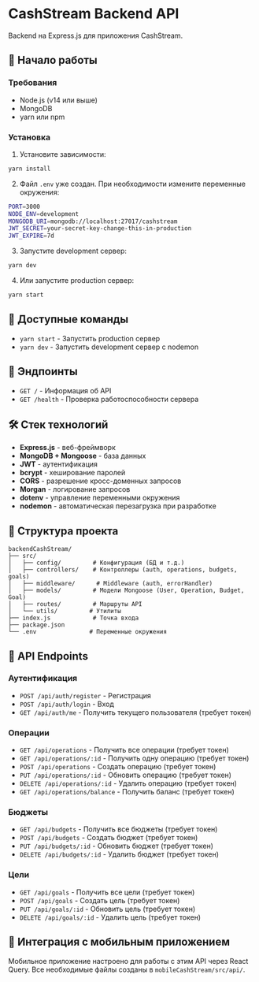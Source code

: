 # CashStream Backend API

Backend на Express.js для приложения CashStream.

## 🚀 Начало работы

### Требования
- Node.js (v14 или выше)
- MongoDB
- yarn или npm

### Установка

1. Установите зависимости:
```bash
yarn install
```

2. Файл `.env` уже создан. При необходимости измените переменные окружения:
```bash
PORT=3000
NODE_ENV=development
MONGODB_URI=mongodb://localhost:27017/cashstream
JWT_SECRET=your-secret-key-change-this-in-production
JWT_EXPIRE=7d
```

3. Запустите development сервер:
```bash
yarn dev
```

4. Или запустите production сервер:
```bash
yarn start
```

## 📝 Доступные команды

- `yarn start` - Запустить production сервер
- `yarn dev` - Запустить development сервер с nodemon

## 🔗 Эндпоинты

- `GET /` - Информация об API
- `GET /health` - Проверка работоспособности сервера

## 🛠️ Стек технологий

- **Express.js** - веб-фреймворк
- **MongoDB + Mongoose** - база данных
- **JWT** - аутентификация
- **bcrypt** - хеширование паролей
- **CORS** - разрешение кросс-доменных запросов
- **Morgan** - логирование запросов
- **dotenv** - управление переменными окружения
- **nodemon** - автоматическая перезагрузка при разработке

## 📁 Структура проекта

```
backendCashStream/
├── src/
│   ├── config/         # Конфигурация (БД и т.д.)
│   ├── controllers/    # Контроллеры (auth, operations, budgets, goals)
│   ├── middleware/      # Middleware (auth, errorHandler)
│   ├── models/         # Модели Mongoose (User, Operation, Budget, Goal)
│   ├── routes/         # Маршруты API
│   └── utils/         # Утилиты
├── index.js            # Точка входа
├── package.json
└── .env               # Переменные окружения
```

## 🔌 API Endpoints

### Аутентификация
- `POST /api/auth/register` - Регистрация
- `POST /api/auth/login` - Вход
- `GET /api/auth/me` - Получить текущего пользователя (требует токен)

### Операции
- `GET /api/operations` - Получить все операции (требует токен)
- `GET /api/operations/:id` - Получить одну операцию (требует токен)
- `POST /api/operations` - Создать операцию (требует токен)
- `PUT /api/operations/:id` - Обновить операцию (требует токен)
- `DELETE /api/operations/:id` - Удалить операцию (требует токен)
- `GET /api/operations/balance` - Получить баланс (требует токен)

### Бюджеты
- `GET /api/budgets` - Получить все бюджеты (требует токен)
- `POST /api/budgets` - Создать бюджет (требует токен)
- `PUT /api/budgets/:id` - Обновить бюджет (требует токен)
- `DELETE /api/budgets/:id` - Удалить бюджет (требует токен)

### Цели
- `GET /api/goals` - Получить все цели (требует токен)
- `POST /api/goals` - Создать цель (требует токен)
- `PUT /api/goals/:id` - Обновить цель (требует токен)
- `DELETE /api/goals/:id` - Удалить цель (требует токен)

## 📱 Интеграция с мобильным приложением

Мобильное приложение настроено для работы с этим API через React Query. Все необходимые файлы созданы в `mobileCashStream/src/api/`.
